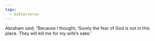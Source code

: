 ```yaml
---
tags:
  - bible/verse
---
```

Abraham said, “Because I thought, ‘Surely the fear of God is not in this place. They will kill me for my wife’s sake.’
